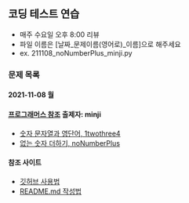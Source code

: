 ## 코딩 테스트 연습
+ 매주 수요일 오후 8:00 리뷰
+ 파일 이름은 [날짜_문제이름(영어로)_이름]으로 해주세요
+ ex. 211108_noNumberPlus_minji.py

### 문제 목록
#### 2021-11-08 월
#### [프로그래머스 참조](https://programmers.co.kr/learn/challenges) 출제자: minji
+ [숫자 문자열과 영단어, 1twothree4](https://programmers.co.kr/learn/courses/30/lessons/81301)
+ [없는 숫자 더하기, noNumberPlus](https://programmers.co.kr/learn/courses/30/lessons/86051)

#### 참조 사이트
+ [깃허브 사용법](https://corinediary.tistory.com/2)
+ [README.md 작성법](https://m.blog.naver.com/jooeun0502/221956294941)
